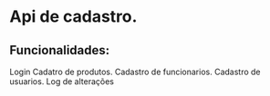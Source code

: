 # Api de cadastro.

## Funcionalidades:
   Login
   Cadatro de produtos.
   Cadastro de funcionarios.
   Cadastro de usuarios.
   Log de alterações
   
   
